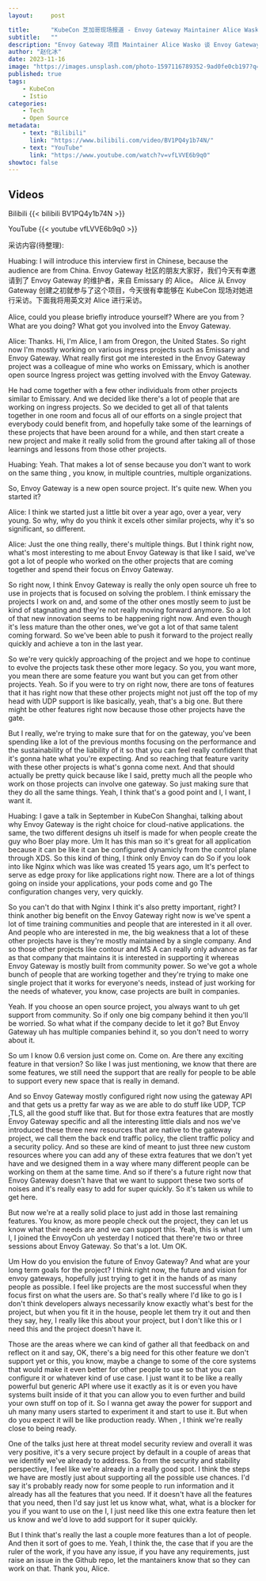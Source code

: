 ```yaml
---
layout:     post

title:      "KubeCon 芝加哥现场报道 - Envoy Gateway Maintainer Alice Wasko"
subtitle:   ""
description: "Envoy Gateway 项目 Maintainer Alice Wasko 谈 Envoy Gateway 项目的起源与未来"
author: "赵化冰"
date: 2023-11-16
image: "https://images.unsplash.com/photo-1597116789352-9ad0fe0cb197?q=80&w=3432&auto=format&fit=crop&ixlib=rb-4.0.3&ixid=M3wxMjA3fDB8MHxwaG90by1wYWdlfHx8fGVufDB8fHx8fA%3D%3D"
published: true
tags:
    - KubeCon
    - Istio
categories:
    - Tech
    - Open Source
metadata:
    - text: "Bilibili"
      link: "https://www.bilibili.com/video/BV1PQ4y1b74N/"
    - text: "YouTube"
      link: "https://www.youtube.com/watch?v=vfLVVE6b9q0"
showtoc: false
---
```


## Videos

Bilibili
{{< bilibili BV1PQ4y1b74N >}}

YouTube
{{< youtube vfLVVE6b9q0 >}}

采访内容(待整理):

Huabing: I will introduce this interview first in Chinese, because the audience are from China. Envoy Gateway 社区的朋友大家好，我们今天有幸邀请到了 Envoy Gateway 的维护者，来自 Emissary 的 Alice。 Alice 从 Envoy Gateway 创建之初就参与了这个项目，今天很有幸能够在 KubeCon 现场对她进行采访。下面我将用英文对 Alice 进行采访。

Alice, could you please briefly introduce yourself? Where are you from？What are you doing? What got you involved into the Envoy Gateway.

Alice: Thanks. Hi, I'm Alice, I am from Oregon, the United States. So right now I'm mostly working on various ingress projects such as Emissary and Envoy Gateway. What really first got me interested in the Envoy Gateway project was a colleague of mine who works on Emissary, which is another open source Ingress project was getting involved with the Envoy Gateway.

He had come together with a few other individuals from other projects similar to Emissary. And we decided like there's a lot of people that are working on ingress projects. So we decided to get all of that talents together in one room and focus all of our efforts on a single project that everybody could benefit from, and hopefully take some of the learnings of these projects that have been around for a while, and then start create a new project and make it really solid from the ground after taking all of those learnings and lessons from those other projects. 

Huabing: Yeah. That makes a lot of sense because you don't want to  work on the same thing , you know, in multiple countries, multiple organizations.

So, Envoy Gateway is a new open source project. It's quite new. When you started it?

Alice: I think we started just a little bit over a year ago, over a year, very young. So why, why do you think it excels other similar projects, why it's so significant, so different.

Alice: Just the one thing really, there's multiple things. But I think right now, what's most interesting to me about Envoy Gateway is that like I said, we've got a lot of people who worked on the other projects that are coming together and spend their focus on Envoy Gateway.

So right now, I think Envoy Gateway is really the only open source uh free to use in projects that is focused on solving the problem. I think emissary the projects I work on and, and some of the other ones mostly seem to just be kind of stagnating and they're not really moving forward anymore. So a lot of that new innovation seems to be happening right now. And even though it's less mature than the other ones, we've got a lot of that same talent coming forward. So we've been able to push it forward to the project really quickly and achieve a ton in the last year.

So we're very quickly approaching of the project and we hope to continue to evolve the projects task these other more legacy. So you, you want more, you mean there are some feature you want but you can get from other projects. Yeah. So if you were to try on right now, there are tons of features that it has right now that these other projects might not just off the top of my head with UDP support is like basically, yeah, that's a big one. But there might be other features right now because those other projects have the gate.

But I really, we're trying to make sure that for on the gateway, you've been spending like a lot of the previous months focusing on the performance and the sustainability of the liability of it so that you can feel really confident that it's gonna hate what you're expecting. And so reaching that feature varity with these other projects is what's gonna come next. And that should actually be pretty quick because like I said, pretty much all the people who work on those projects can involve one gateway. So just making sure that they do all the same things. Yeah, I think that's a good point and I, I want, I want it.

Huabing: I gave a talk in September in KubeCon Shanghai, talking about why Envoy Gateway is the right choice for cloud-native applications. the same, the two different designs uh itself is made for when people create the guy who Boer play more. Um It has this man so it's great for all application because it can be like it can be configured dynamicly from the control plane through XDS. So this kind of thing, I think only Envoy can do So if you look into like Nginx which was like was created 15 years ago, um It's perfect to serve as edge proxy for like applications right now. There are a lot of things going on inside your applications, your pods come and go The configuration changes very, very quickly.

So you can't do that with Nginx I think it's also pretty important, right? I think another big benefit on the Envoy Gateway right now is we've spent a lot of time training communities and people that are interested in it all over. And people who are interested in me, the big weakness that a lot of these other projects have is they're mostly maintained by a single company. And so those other projects like contour and MS A can really only advance as far as that company that maintains it is interested in supporting it whereas Envoy Gateway is mostly built from community power. So we've got a whole bunch of people that are working together and they're trying to make one single project that it works for everyone's needs, instead of just working for the needs of whatever, you know, case projects are built in companies.

Yeah. If you choose an open source project, you always want to uh get support from community. So if only one big company behind it then you'll be worried. So what what if the company decide to let it go? But Envoy Gateway uh has multiple companies behind it, so you don't need to worry about it.

So um I know 0.6 version just come on. Come on. Are there any exciting feature in that version? So like I was just mentioning, we know that there are some features, we still need the support that are really for people to be able to support every new space that is really in demand.

And so Envoy Gateway mostly configured right now using the gateway API and that gets us a pretty far way as we are able to do stuff like UDP, TCP ,TLS, all the good stuff like that. But for those extra features that are mostly Envoy Gateway specific and all the interesting little dials and nos we've introduced these three new resources that are native to the gateway project, we call them the back end traffic policy, the client traffic policy and a security policy. And so these are kind of meant to just three new custom resources where you can add any of these extra features that we don't yet have and we designed them in a way where many different people can be working on them at the same time. And so if there's a future right now that Envoy Gateway doesn't have that we want to support these two sorts of noises and it's really easy to add for super quickly. So it's taken us while to get here.

But now we're at a really solid place to just add in those last remaining features. You know, as more people check out the project, they can let us know what their needs are and we can support this. Yeah, this is what I um I, I joined the EnvoyCon uh yesterday I noticed that there're two or three sessions about Envoy Gateway. So that's a lot. Um OK.

Um How do you envision the future of Envoy Gateway? And what are your long term goals for the project? I think right now, the future and vision for envoy gateways, hopefully just trying to get it in the hands of as many people as possible. I feel like projects are the most successful when they focus first on what the users are. So that's really where I'd like to go is I don't think developers always necessarily know exactly what's best for the project, but when you fit it in the house, people let them try it out and then they say, hey, I really like this about your project, but I don't like this or I need this and the project doesn't have it.

Those are the areas where we can kind of gather all that feedback on and reflect on it and say, OK, there's a big need for this other feature we don't support yet or this, you know, maybe a change to some of the core systems that would make it even better for other people to use so that you can configure it or whatever kind of use case. I just want it to be like a really powerful but generic API where use it exactly as it is or even you have systems built inside of it that you can allow you to even further and build your own stuff on top of it. So I wanna get away the power for support and uh many many users started to experiment it and start to use it. But when do you expect it will be like production ready. When , I think we're really close to being ready.

One of the talks just here at threat model security review and overall it was very positive, it's a very secure project by default in a couple of areas that we identify we've already to address. So from the security and stability perspective, I feel like we're already in a really good spot. I think the steps we have are mostly just about supporting all the possible use chances. I'd say it's probably ready now for some people to run information and it already has all the features that you need. If it doesn't have all the features that you need, then I'd say just let us know what, what, what is a blocker for you if you want to use on the I, I just need like this one extra feature then let us know and we'd love to add support for it super quickly.

But I think that's really the last a couple more features than a lot of people. And then it sort of goes to me. Yeah, I think the, the case that if you are the ruler of the work, if you have any issue, if you have any requirements, just raise an issue in the Github repo, let the mantainers know that so they can work on that. Thank you, Alice.
